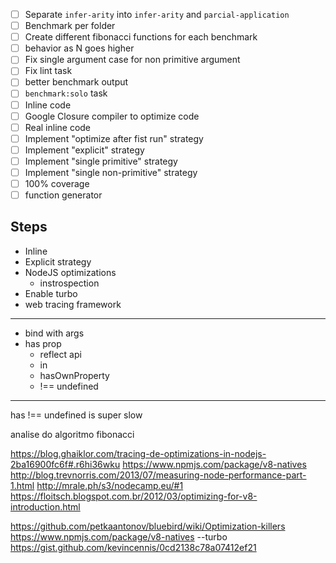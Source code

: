 - [ ] Separate `infer-arity` into `infer-arity` and `parcial-application`
- [ ] Benchmark per folder
- [ ] Create different fibonacci functions for each benchmark
- [ ] behavior as N goes higher
- [ ] Fix single argument case for non primitive argument
- [ ] Fix lint task
- [ ] better benchmark output
- [ ] `benchmark:solo` task
- [ ] Inline code
- [ ] Google Closure compiler to optimize code
- [ ] Real inline code
- [ ] Implement "optimize after fist run" strategy
- [ ] Implement "explicit" strategy
- [ ] Implement "single primitive" strategy
- [ ] Implement "single non-primitive" strategy
- [ ] 100% coverage
- [ ] function generator

## Steps
- Inline
- Explicit strategy
- NodeJS optimizations
  - instrospection
- Enable turbo
- web tracing framework

---

- bind with args
- has prop
  - reflect api
  - in
  - hasOwnProperty
  - !== undefined

---

has !== undefined is super slow

analise do algoritmo fibonacci

https://blog.ghaiklor.com/tracing-de-optimizations-in-nodejs-2ba16900fc6f#.r6hi36wku
https://www.npmjs.com/package/v8-natives
http://blog.trevnorris.com/2013/07/measuring-node-performance-part-1.html
http://mrale.ph/s3/nodecamp.eu/#1
https://floitsch.blogspot.com.br/2012/03/optimizing-for-v8-introduction.html


https://github.com/petkaantonov/bluebird/wiki/Optimization-killers
https://www.npmjs.com/package/v8-natives
--turbo
https://gist.github.com/kevincennis/0cd2138c78a07412ef21
